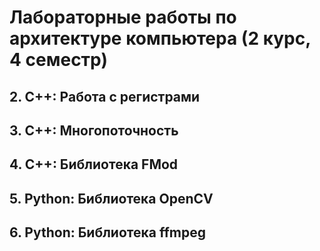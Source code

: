 # Лабораторные работы по архитектуре компьютера (2 курс, 4 семестр)

## 2. C++: Работа с регистрами
## 3. C++: Многопоточность
## 4. C++: Библиотека FMod
## 5. Python: Библиотека OpenCV 
## 6. Python: Библиотека ffmpeg